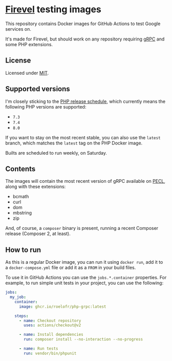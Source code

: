# [Firevel][firevel] testing images

This repository contains Docker images for GitHub Actions to test Google
services on.

It's made for Firevel, but should work on any repository requiring [gRPC][grpc]
and some PHP extensions.

## License

Licensed under [MIT][license].

## Supported versions

I'm closely sticking to the [PHP release schedule][php-release], which currently means the
following PHP versions are supported:

- `7.3`
- `7.4`
- `8.0`

If you want to stay on the most recent stable, you can also use the `latest`
branch, which matches the `latest` tag on the PHP Docker image.

Builts are scheduled to run weekly, on Saturday.

## Contents

The images will contain the most recent version of gRPC available on [PECL][pecl-grpc],
along with these extensions:

- bcmath
- curl
- dom
- mbstring
- zip

And, of course, a `composer` binary is present, running a recent Composer
release (Composer 2, at least).

## How to run

As this is a regular Docker image, you can run it using `docker run`, add it to a `docker-compose.yml` file or
add it as a `FROM` in your build files.

To use it in GitHub Actions you can use the `jobs.*.container` properties.
For example, to run simple unit tests in your project, you can use the following:

```yaml
jobs:
  my_job:
    container:
      image: ghcr.io/roelofr/php-grpc:latest

    steps:
      - name: Checkout repository
        uses: actions/checkout@v2

      - name: Install dependencies
        run: composer install --no-interaction --no-progress

      - name: Run tests
        run: vendor/bin/phpunit
```

[firevel]: https://github.com/firevel
[grpc]: https://grpc.io
[license]: ./LICENSE
[php-release]: https://www.php.net/supported-versions.php
[pecl-grpc]: https://pecl.php.net/package/gRPC
